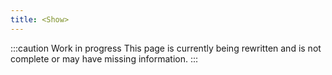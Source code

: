 ```yaml
---
title: <Show>
---
```


:::caution Work in progress
This page is currently being rewritten and is not complete or may have missing information.
:::